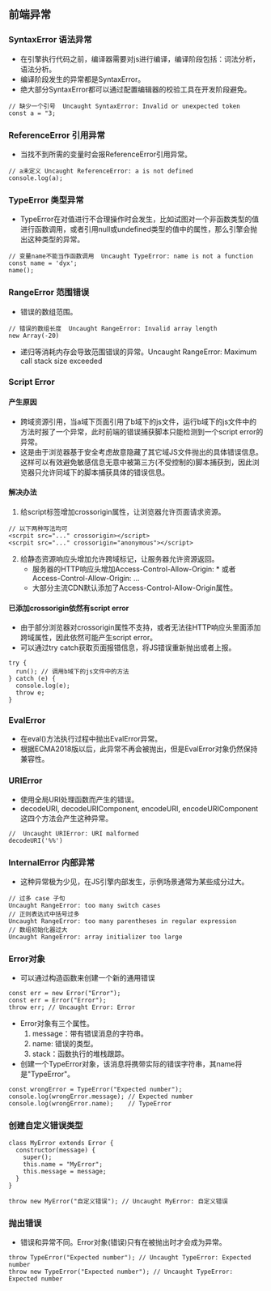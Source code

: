 ## 前端异常
### SyntaxError 语法异常
- 在引擎执行代码之前，编译器需要对js进行编译，编译阶段包括：词法分析，语法分析。
- 编译阶段发生的异常都是SyntaxError。
- 绝大部分SyntaxError都可以通过配置编辑器的校验工具在开发阶段避免。
```
// 缺少一个引号  Uncaught SyntaxError: Invalid or unexpected token
const a = "3;
```
### ReferenceError 引用异常
- 当找不到所需的变量时会报ReferenceError引用异常。
```
// a未定义 Uncaught ReferenceError: a is not defined
console.log(a);
```
### TypeError 类型异常
- TypeError在对值进行不合理操作时会发生，比如试图对一个非函数类型的值进行函数调用，或者引用null或undefined类型的值中的属性，那么引擎会抛出这种类型的异常。
```
// 变量name不能当作函数调用  Uncaught TypeError: name is not a function
const name = 'dyx';
name();
```
### RangeError 范围错误
- 错误的数组范围。
```
// 错误的数组长度  Uncaught RangeError: Invalid array length
new Array(-20)
```
- 递归等消耗内存会导致范围错误的异常。Uncaught RangeError: Maximum call stack size exceeded
### Script Error
#### 产生原因
- 跨域资源引用，当a域下页面引用了b域下的js文件，运行b域下的js文件中的方法时报了一个异常，此时前端的错误捕获脚本只能检测到一个script error的异常。
- 这是由于浏览器基于安全考虑故意隐藏了其它域JS文件抛出的具体错误信息。这样可以有效避免敏感信息无意中被第三方(不受控制的)脚本捕获到，因此浏览器只允许同域下的脚本捕获具体的错误信息。
#### 解决办法
1. 给script标签增加crossorigin属性，让浏览器允许页面请求资源。
```
// 以下两种写法均可
<scrpit src="..." crossorigin></script>
<scrpit src="..." crossorigin="anonymous"></script> 
```
2. 给静态资源响应头增加允许跨域标记，让服务器允许资源返回。
    - 服务器的HTTP响应头增加Access-Control-Allow-Origin: * 或者 Access-Control-Allow-Origin: ...
    - 大部分主流CDN默认添加了Access-Control-Allow-Origin属性。
#### 已添加crossorigin依然有script error
- 由于部分浏览器对crossorigin属性不支持，或者无法往HTTP响应头里面添加跨域属性，因此依然可能产生script error。
- 可以通过try catch获取页面报错信息，将JS错误重新抛出或者上报。
```
try {
  run(); // 调用b域下的js文件中的方法
} catch (e) {
  console.log(e);
  throw e; 
}
```
### EvalError
- 在eval()方法执行过程中抛出EvalError异常。
- 根据ECMA2018版以后，此异常不再会被抛出，但是EvalError对象仍然保持兼容性。
### URIError
- 使用全局URI处理函数而产生的错误。
- decodeURI, decodeURIComponent, encodeURI, encodeURIComponent这四个方法会产生这种异常。
```
//  Uncaught URIError: URI malformed
decodeURI('%%')
```
### InternalError 内部异常
- 这种异常极为少见，在JS引擎内部发生，示例场景通常为某些成分过大。
```
// 过多 case 子句
Uncaught RangeError: too many switch cases
// 正则表达式中括号过多
Uncaught RangeError: too many parentheses in regular expression
// 数组初始化器过大 
Uncaught RangeError: array initializer too large
```
### Error对象
- 可以通过构造函数来创建一个新的通用错误
```
const err = new Error("Error");
const err = Error("Error");
throw err; // Uncaught Error: Error
```
- Error对象有三个属性。
    1. message：带有错误消息的字符串。
    2. name: 错误的类型。
    3. stack：函数执行的堆栈跟踪。
- 创建一个TypeError对象，该消息将携带实际的错误字符串，其name将是"TypeError"。
```
const wrongError = TypeError("Expected number");
console.log(wrongError.message); // Expected number
console.log(wrongError.name);    // TypeError
```
### 创建自定义错误类型
```
class MyError extends Error {
  constructor(message) {
    super();
    this.name = "MyError";
    this.message = message;     
  }
}

throw new MyError("自定义错误"); // Uncaught MyError: 自定义错误
```
### 抛出错误
- 错误和异常不同。Error对象(错误)只有在被抛出时才会成为异常。
```
throw TypeError("Expected number"); // Uncaught TypeError: Expected number
throw new TypeError("Expected number"); // Uncaught TypeError: Expected number
```